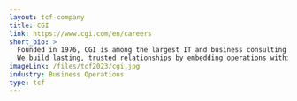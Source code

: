 ```yaml
---
layout: tcf-company
title: CGI
link: https://www.cgi.com/en/careers
short_bio: >
  Founded in 1976, CGI is among the largest IT and business consulting services firms in the world. We are insights-driven and outcomes-based to help accelerate returns on your investments.<br/><br/>
  We build lasting, trusted relationships by embedding operations within your metro markets and working together to serve as caring neighbors. Our experts draw on a diverse global network to bring the right talent, innovation and scale to every engagement. Using a collaborative style and consultative approach, we help you envision and plan for new possibilities.
imageLink: /files/tcf2023/cgi.jpg
industry: Business Operations
type: tcf
---
```


